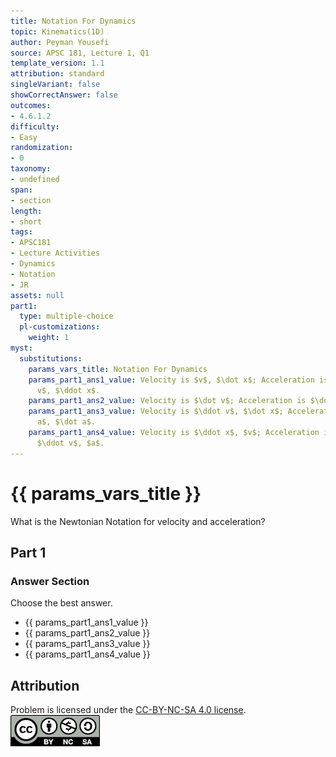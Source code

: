 ```yaml
---
title: Notation For Dynamics
topic: Kinematics(1D)
author: Peyman Yousefi
source: APSC 181, Lecture 1, Q1
template_version: 1.1
attribution: standard
singleVariant: false
showCorrectAnswer: false
outcomes:
- 4.6.1.2
difficulty:
- Easy
randomization:
- 0
taxonomy:
- undefined
span:
- section
length:
- short
tags:
- APSC181
- Lecture Activities
- Dynamics
- Notation
- JR
assets: null
part1:
  type: multiple-choice
  pl-customizations:
    weight: 1
myst:
  substitutions:
    params_vars_title: Notation For Dynamics
    params_part1_ans1_value: Velocity is $v$, $\dot x$; Acceleration is $a$, $\dot
      v$, $\ddot x$.
    params_part1_ans2_value: Velocity is $\dot v$; Acceleration is $\dot a$.
    params_part1_ans3_value: Velocity is $\ddot v$, $\dot x$; Acceleration is $\ddot
      a$, $\dot a$.
    params_part1_ans4_value: Velocity is $\ddot x$, $v$; Acceleration is $\dot x$,
      $\ddot v$, $a$.
---
```

# {{ params_vars_title }}
What is the Newtonian Notation for velocity and acceleration?

## Part 1

### Answer Section

Choose the best answer.

- {{ params_part1_ans1_value }}
- {{ params_part1_ans2_value }}
- {{ params_part1_ans3_value }}
- {{ params_part1_ans4_value }}

## Attribution

Problem is licensed under the [CC-BY-NC-SA 4.0 license](https://creativecommons.org/licenses/by-nc-sa/4.0/).<br> ![The Creative Commons 4.0 license requiring attribution-BY, non-commercial-NC, and share-alike-SA license.](https://raw.githubusercontent.com/firasm/bits/master/by-nc-sa.png)